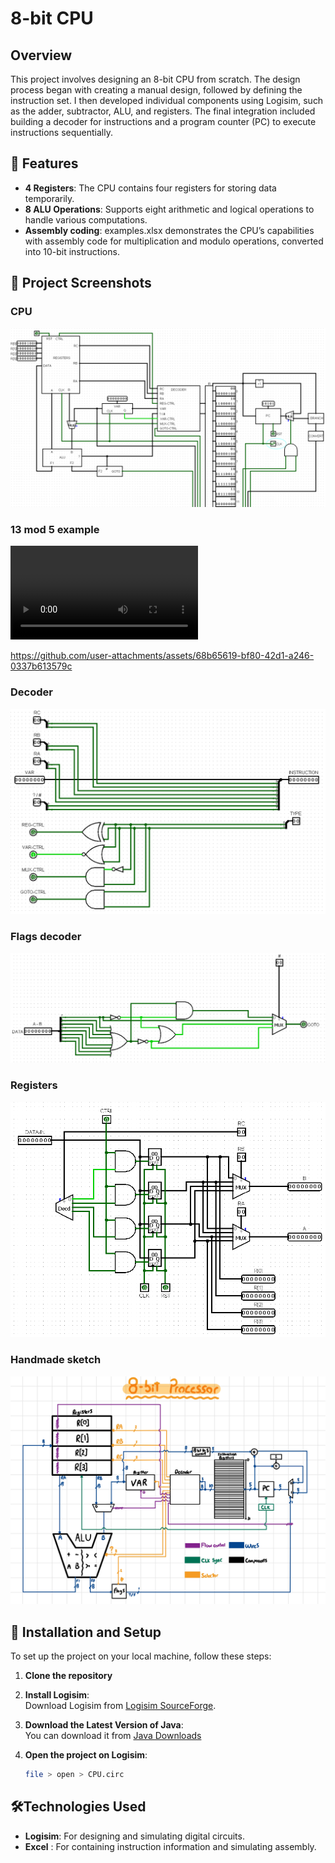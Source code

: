 # 8-bit CPU

## Overview

This project involves designing an 8-bit CPU from scratch. The design process began with creating a manual design, followed by defining the instruction set. I then developed individual components using Logisim, such as the adder, subtractor, ALU, and registers. The final integration included building a decoder for instructions and a program counter (PC) to execute instructions sequentially.

## 🌟 Features

- **4 Registers**: The CPU contains four registers for storing data temporarily.
- **8 ALU Operations**: Supports eight arithmetic and logical operations to handle various computations.
- **Assembly coding**: examples.xlsx demonstrates the CPU’s capabilities with assembly code for multiplication and modulo operations, converted into 10-bit instructions.

## 📸 Project Screenshots

### CPU 
![CPU](img/cpu.png)

### 13 mod 5 example
![CPU](img/example.mp4)

https://github.com/user-attachments/assets/68b65619-bf80-42d1-a246-0337b613579c



### Decoder
![Decoder](img/decoder.png)

### Flags decoder
![Flags](img/flags.png)

### Registers
![Registers](img/registers.png)

### Handmade sketch
![Handmade](img/handmade.png)

## 🚀 Installation and Setup

To set up the project on your local machine, follow these steps:

1. **Clone the repository**

2. **Install Logisim**:  
   Download Logisim from [Logisim SourceForge](https://sourceforge.net/projects/circuit).
4. **Download the Latest Version of Java**:  
   You can download it from [Java Downloads](https://www.oracle.com/java/technologies/downloads/#java11)
5. **Open the project on Logisim**:
   ```sh
   file > open > CPU.circ
   
## 🛠️Technologies Used

- **Logisim**: For designing and simulating digital circuits.
- **Excel** : For containing instruction information and simulating assembly.
